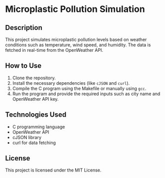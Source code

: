 # Microplastic Pollution Simulation

## Description
This project simulates microplastic pollution levels based on weather conditions such as temperature, wind speed, and humidity. The data is fetched in real-time from the OpenWeather API.

## How to Use
1. Clone the repository.
2. Install the necessary dependencies (like `cJSON` and `curl`).
3. Compile the C program using the Makefile or manually using `gcc`.
4. Run the program and provide the required inputs such as city name and OpenWeather API key.

## Technologies Used
- C programming language
- OpenWeather API
- cJSON library
- curl for data fetching

## License
This project is licensed under the MIT License.

